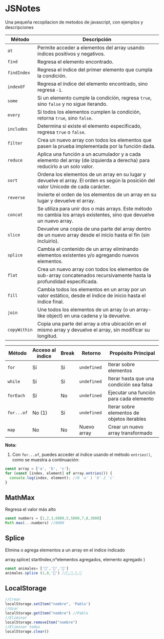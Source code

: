 # JSNotes
Una pequeña recopilacion de metodos de javascript, con ejemplos y descripciones

| **Método**    | **Descripción**                                                                                 | 
|---------------|-------------------------------------------------------------------------------------------------| 
| `at`| Permite acceder a elementos del array usando índices positivos y negativos. |
| `find`        | Regresa el elemento encontrado.                                                                 |
| `findIndex`   | Regresa el índice del primer elemento que cumpla la condición.                                  |
| `indexOf`     | Regresa el índice del elemento encontrado, sino regresa `-1`.                                   |
| `some`        | Si un elemento cumple la condición, regresa `true`, sino `false` y no sigue iterando.           |
| `every`       | Si todos los elementos cumplen la condición, retorna `true`, sino `false`.                      |
| `includes`    | Determina si existe el elemento especificado, regresa `true` o `false`.                         |
| `filter`      | Crea un nuevo array con todos los elementos que pasen la prueba implementada por la función dada.|
| `reduce`      | Aplica una función a un acumulador y a cada elemento del array (de izquierda a derecha) para reducirlo a un solo valor. |
| `sort`        | Ordena los elementos de un array en su lugar y devuelve el array. El orden es según la posición del valor Unicode de cada carácter. | 
| `reverse`     | Invierte el orden de los elementos de un array en su lugar y devuelve el array.                 |
| `concat`      | Se utiliza para unir dos o más arrays. Este método no cambia los arrays existentes, sino que devuelve un nuevo array. |
| `slice`       | Devuelve una copia de una parte del array dentro de un nuevo array desde el inicio hasta el fin (sin incluirlo). |
| `splice`      | Cambia el contenido de un array eliminando elementos existentes y/o agregando nuevos elementos.  |
| `flat`        | Crea un nuevo array con todos los elementos de sub-array concatenados recursivamente hasta la profundidad especificada. |
| `fill`        | Cambia todos los elementos en un array por un valor estático, desde el índice de inicio hasta el índice final. |
| `join`        | Une todos los elementos de un array (o un array-like object) en una cadena y la devuelve.        |
| `copyWithin`  | Copia una parte del array a otra ubicación en el mismo array y devuelve el array, sin modificar su longitud. |


| Método    | Acceso al índice | Break | Retorno        | Propósito Principal                       |
|-----------|------------------|-------|-------------------|-------------------------------------------|
| `for`     | Sí               | Sí    | `undefined`    | Iterar sobre elementos                    |
| `while`   | Sí               | Sí    | `undefined`    | Iterar hasta que una condición sea falsa  |
| `forEach` | Sí               | No    | `undefined`    | Ejecutar una función para cada elemento   |
| `for...of`| No (1)           | Sí    | `undefined`    | Iterar sobre elementos de objetos iterables |
| `map`     | No               | No    | Nuevo array    | Crear un nuevo array transformado         |


**Nota:** 
1. Con `for...of`, puedes acceder al índice usando el método `entries()`, como se muestra a continuación:
```javascript
const array = ['a', 'b', 'c'];
for (const [index, element] of array.entries()) {
  console.log(index, element); //0 'a' 1 'b' 2 'c'
}
````


## MathMax
Regresa el valor más alto 
```javascript
const numbers = [1,2,3,6000,5,5000,7,8,3000] 
Math.max(...numbers) //6000
```

## Splice
Elimina o agrega elementos a un array en el indice indicado

array.splice( startIndex,n°elementos agregados, elemento agregado )

 ```javascript
const animales= ['🐢','🐸','🐷']
animales.splice (1,0,'🦊') //🐢,🦊,🐸,🐷
```

## LocalStorage
````javascript
//Crear
localStorage.setItem("nombre", 'Pablo')
//Usar
localStorage.getItem("nombre") //Pablo
//Eliminar
localStorage.removeItem("nombre")
//Eliminar todos
localStorage.clear()
````





